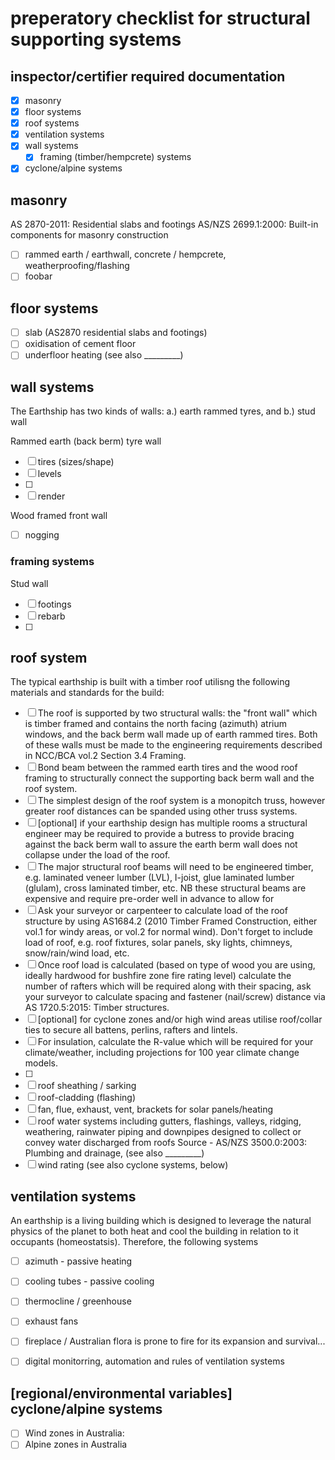 # preperatory checklist for structural supporting systems

## inspector/certifier required documentation

 - [x] masonry
 - [x] floor systems
 - [x] roof systems
 - [x] ventilation systems
 - [x] wall systems
   - [x] framing (timber/hempcrete) systems
 - [x] cyclone/alpine systems

## masonry

AS 2870-2011: Residential slabs and footings
AS/NZS 2699.1:2000: Built-in components for masonry construction

 - [ ] rammed earth / earthwall, concrete / hempcrete, weatherproofing/flashing
 - [ ] foobar

## floor systems

 - [ ] slab (AS2870 residential slabs and footings)
 - [ ] oxidisation of cement floor
 - [ ] underfloor heating (see also _________)

## wall systems
The Earthship has two kinds of walls: a.) earth rammed tyres, and b.) stud wall

Rammed earth (back berm) tyre wall
 - [ ] tires (sizes/shape)
 - [ ] levels 
 - [ ] 
 - [ ] render 

Wood framed front wall
  - [ ] nogging 

### framing systems

Stud wall
 - [ ] footings
 - [ ] rebarb
 - [ ] 

## roof system
The typical earthship is built with a timber roof utilisng the following materials and standards for the build:
 - [ ] The roof is supported by two structural walls: the "front wall" which is timber framed and contains the north facing (azimuth) atrium windows, and the back berm wall made up of earth rammed tires.  Both of these walls must be made to the engineering requirements described in NCC/BCA vol.2 Section 3.4 Framing.
 - [ ] Bond beam between the rammed earth tires and the wood roof framing to structurally connect the supporting back berm wall and the roof system. 
 - [ ] The simplest design of the roof system is a monopitch truss, however greater roof distances can be spanded using other truss systems.
 - [ ] [optional] if your earthship design has multiple rooms a structural engineer may be required to provide a butress to provide bracing against the back berm wall to assure the earth berm wall does not collapse under the load of the roof.
 - [ ] The major structural roof beams will need to be engineered timber, e.g. laminated veneer lumber (LVL), I-joist, glue laminated lumber (glulam), cross laminated timber, etc. NB these structural beams are expensive and require pre-order well in advance to allow for 
 - [ ] Ask your surveyor or carpenteer to calculate load of the roof structure by using AS1684.2 (2010 Timber Framed Construction, either vol.1 for windy areas, or vol.2 for normal wind). Don't forget to include load of roof, e.g. roof fixtures, solar panels, sky lights, chimneys, snow/rain/wind load, etc.
 - [ ] Once roof load is calculated (based on type of wood you are using, ideally hardwood for bushfire zone fire rating level) calculate the number of rafters which will be required along with their spacing, ask your surveyor to calculate spacing and fastener (nail/screw) distance via AS 1720.5:2015: Timber structures.
 - [ ] [optional] for cyclone zones and/or high wind areas utilise roof/collar ties to secure all battens, perlins, rafters and lintels.
 - [ ] For insulation, calculate the R-value which will be required for your climate/weather, including projections for 100 year climate change models.
 - [ ] 
 - [ ] roof sheathing / sarking
 - [ ] roof-cladding (flashing)
 - [ ] fan, flue, exhaust, vent, brackets for solar panels/heating
 - [ ] roof water systems including gutters, flashings, valleys, ridging, weathering, rainwater piping and downpipes designed to collect or convey water discharged from roofs
Source - AS/NZS 3500.0:2003: Plumbing and drainage, (see also _________)
 - [ ] wind rating (see also cyclone systems, below)

## ventilation systems
An earthship is a living building which is designed to leverage the natural physics of the planet to both heat and cool the building in relation to it occupants (homeostatsis).  Therefore, the following systems 
 - [ ] azimuth - passive heating
 - [ ] cooling tubes - passive cooling
 - [ ] thermocline / greenhouse
 - [ ] exhaust fans
 - [ ] fireplace / Australian flora is prone to fire for its expansion and survival...
 - [ ] digital monitorring, automation and rules of ventilation systems


## [regional/environmental variables] cyclone/alpine systems

 - [ ] Wind zones in Australia: 
 - [ ] Alpine zones in Australia
